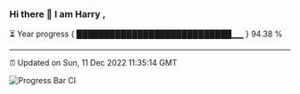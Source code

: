 ### Hi there 👋 I am Harry , 

⏳ Year progress { ████████████████████████████▁▁ } 94.38 %

---

⏰ Updated on Sun, 11 Dec 2022 11:35:14 GMT

![Progress Bar CI](https://github.com/duykhang68/duykhang68/workflows/Progress%20Bar%20CI/badge.svg)
